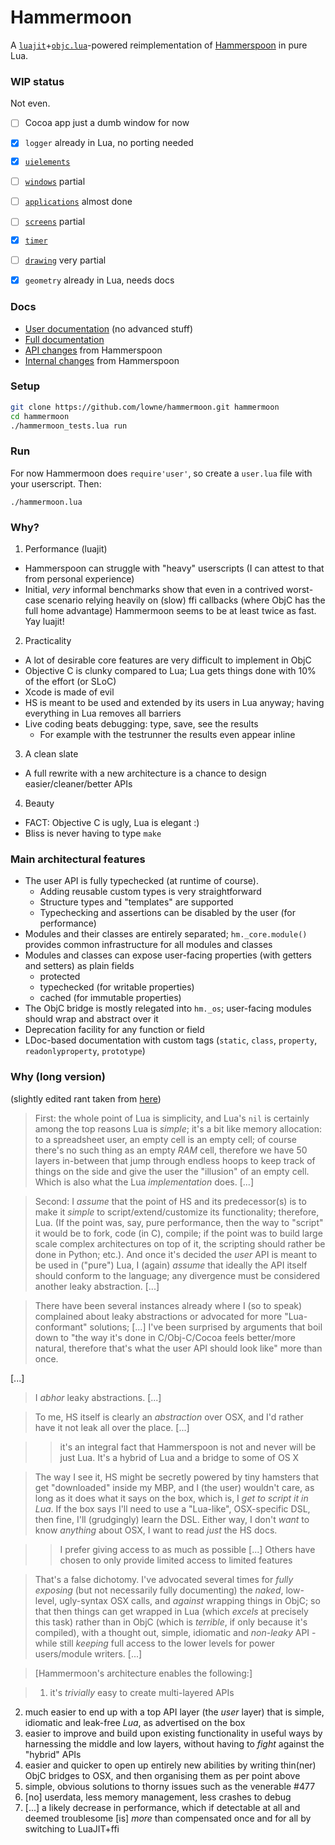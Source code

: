 # Hammermoon

A [`luajit`](https://github.com/luapower/luajit)+[`objc.lua`](https://github.com/lowne/objc/)-powered reimplementation of [Hammerspoon](https://hammerspoon.org) in pure Lua.

### WIP status

Not even.

- [ ] Cocoa app just a dumb window for now
- [x] `logger` already in Lua, no porting needed
- [x] [`uielements`](hm/_os/uielements.lua)
- [ ] [`windows`](hm/windows.lua) partial
- [ ] [`applications`](hm/applications.lua) almost done
- [ ] [`screens`](hm/screen.lua) partial
- [x] [`timer`](hm/timer.lua)
- [ ] [`drawing`](hm/drawing.lua) very partial
- [x] `geometry` already in Lua, needs docs


### Docs

- [User documentation](build/docs/md/README.md) (no advanced stuff)
- [Full documentation](build/fulldocs/md/README.md)
- [API changes](build/docs/md/API_CHANGES.md) from Hammerspoon
- [Internal changes](build/docs/md/INTERNAL_CHANGES.md) from Hammerspoon

### Setup

```bash
git clone https://github.com/lowne/hammermoon.git hammermoon
cd hammermoon
./hammermoon_tests.lua run
```

### Run

For now Hammermoon does `require'user'`, so create a `user.lua` file with your userscript. Then:

```
./hammermoon.lua
```

### Why?

1. Performance (luajit)
  - Hammerspoon can struggle with "heavy" userscripts (I can attest to that from personal experience)
  - Initial, *very* informal benchmarks show that even in a contrived worst-case scenario relying heavily on (slow) ffi callbacks (where ObjC has the full home advantage) Hammermoon seems to be at least twice as fast. Yay luajit!
2. Practicality
  - A lot of desirable core features are very difficult to implement in ObjC
  - Objective C is clunky compared to Lua; Lua gets things done with 10% of the effort (or SLoC)
  - Xcode is made of evil
  - HS is meant to be used and extended by its users in Lua anyway; having everything in Lua removes all barriers
  - Live coding beats debugging: type, save, see the results
      - For example with the testrunner the results even appear inline
3. A clean slate
  - A full rewrite with a new architecture is a chance to design easier/cleaner/better APIs
4. Beauty
  - FACT: Objective C is ugly, Lua is elegant :)
  - Bliss is never having to type `make`

### Main architectural features

- The user API is fully typechecked (at runtime of course). 
  - Adding reusable custom types is very straightforward
  - Structure types and "templates" are supported
  - Typechecking and assertions can be disabled by the user (for performance)
- Modules and their classes are entirely separated; `hm._core.module()` provides common infrastructure for all modules and classes 
- Modules and classes can expose user-facing properties (with getters and setters) as plain fields
  - protected
  - typechecked (for writable properties)
  - cached (for immutable properties)
- The ObjC bridge is mostly relegated into `hm._os`; user-facing modules should wrap and abstract over it
- Deprecation facility for any function or field
- LDoc-based documentation with custom tags (`static`, `class`, `property`, `readonlyproperty`, `prototype`)

### Why (long version)

(slightly edited rant taken from [here](https://github.com/Hammerspoon/hammerspoon/issues/690))

> First: the whole point of Lua is simplicity, and Lua's `nil` is certainly among the top reasons Lua is *simple*; it's a bit like memory allocation: to a spreadsheet user, an empty cell is an empty cell; of course there's no such thing as an empty *RAM* cell, therefore we have 50 layers in-between that jump through endless hoops to keep track of things on the side and give the user the "illusion" of an empty cell. Which is also what the Lua *implementation* does. [...] 

> Second: I *assume* that the point of HS and its predecessor(s) is to make it *simple* to script/extend/customize its functionality; therefore, Lua. (If the point was, say, pure performance, then the way to "script" it would be to fork, code (in C), compile; if the point was to build large scale complex architectures on top of it, the scripting should rather be done in Python; etc.). And once it's decided the *user* API is meant to be used in ("pure") Lua, I (again) *assume* that ideally the API itself should conform to the language; any divergence must be considered another leaky abstraction. [...]

> There have been several instances already where I (so to speak) complained about leaky abstractions or advocated for more "Lua-conformant" solutions; [...] I've been surprised by arguments that boil down to "the way it's done in C/Obj-C/Cocoa feels better/more natural, therefore that's what the user API should look like" more than once. 

[...]

> I *abhor* leaky abstractions. [...]

> To me, HS itself is clearly an *abstraction* over OSX, and I'd rather have it not leak all over the place. [...]

> > it's an integral fact that Hammerspoon is not and never will be just Lua. It's a hybrid of Lua and a bridge to some of OS X

> The way I see it, HS might be secretly powered by tiny hamsters that get "downloaded" inside my MBP, and I (the user) wouldn't care, as long as it does what it says on the box, which is, I *get to script it in Lua*. If the box says I'll need to use a "Lua-like", OSX-specific DSL, then fine, I'll (grudgingly) learn the DSL. Either way, I don't *want* to know *anything* about OSX, I want to read *just* the HS docs.

> > I prefer giving access to as much as possible [...] Others have chosen to only provide limited access to limited features

> That's a false dichotomy. I've advocated several times for *fully exposing* (but not necessarily fully documenting) the *naked*, low-level, ugly-syntax OSX calls, and *against* wrapping things in ObjC; so that then things can get wrapped in Lua (which *excels* at precisely this task) rather than in ObjC (which is *terrible*, if only because it's compiled), with a thought out, simple, idiomatic and *non-leaky* API - while still *keeping* full access to the lower levels for power users/module writers. [...]

> [Hammermoon's architecture enables the following:]

> 1. it's *trivially* easy to create multi-layered APIs
2. much easier to end up with a top API layer (the *user* layer) that is simple, idiomatic and leak-free *Lua*, as advertised on the box
3. easier to improve and build upon existing functionality in useful ways by harnessing the middle and low layers, without having to *fight* against the "hybrid" APIs
4. easier and quicker to open up entirely new abilities by writing thin(ner) ObjC bridges to OSX, and then organising them as per point above
5. simple, obvious solutions to thorny issues such as the venerable #477 
6. [no]  userdata, less memory management, less crashes to debug
7. [...] a likely decrease in performance, which if detectable at all and deemed troublesome [is] *more* than compensated once and for all by switching to LuaJIT+ffi 

